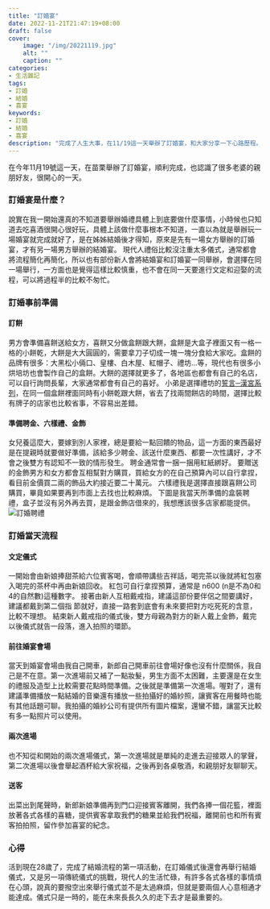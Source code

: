 ```yaml
---
title: "訂婚宴"
date: 2022-11-21T21:47:19+08:00
draft: false
cover:
    image: "/img/20221119.jpg"
    alt: ""
    caption: ""
categories: 
- 生活雜記
tags: 
- 訂婚
- 結婚
- 喜宴
keywords:
- 訂婚
- 結婚
- 喜宴
description: "完成了人生大事，在11/19這一天舉辦了訂婚宴，和大家分享一下心路歷程。"
---
```


在今年11月19號這一天，在苗栗舉辦了訂婚宴，順利完成，也認識了很多老婆的親朋好友，很開心的一天。
### 訂婚宴是什麼？
說實在我一開始還真的不知道要舉辦婚禮具體上到底要做什麼事情，小時候也只知道去吃喜酒很開心很好玩，具體上該做什麼事根本不知道，一直以為就是舉辦玩一場婚宴就完成就好了，是在姊姊結婚後才得知，原來是先有一場女方舉辦的訂婚宴，才有另一場男方舉辦的結婚宴。
現代人禮俗比較沒注重太多儀式，通常都會將流程簡化再簡化，所以也有部份新人會將結婚宴和訂婚宴一同舉辦，會選擇在同一場舉行，一方面也是覺得這樣比較慎重，也不會在同一天要進行文定和迎娶的流程，可以將過程半的比較不匆忙。
### 訂婚事前準備
#### 訂餅
男方會準備喜餅送給女方，喜餅又分做盒餅跟大餅，盒餅是大盒子裡面又有一格一格的小餅乾，大餅是大大圓圓的，需要拿刀子切成一塊一塊分食給大家吃。盒餅的品牌有很多：大黑松小倆口、皇樓、白木屋、紅帽子、禮坊…等，現代也有很多小烘培坊也會製作自己的盒餅。大餅的選擇就更多了，各地區也都會有自己的名店，可以自行詢問長輩，大家通常都會有自己的喜好。
小弟是選擇禮坊的[誓言─漢宮系列](https://www.rivon.com.tw/products_detail.php?id=3983)，在同一個盒餅裡面同時有小餅乾跟大餅，省去了找兩間餅店的時間，選擇比較有牌子的店家也比較省事，不容易出差錯。
#### 準備聘金、六樣禮、金飾
女兒養這麼大，要嫁到別人家裡，總是要給一點回饋的物品，這一方面的東西最好是在提親時就要做好準備，該給多少聘金、該送什麼東西、都要一次性講好，才不會之後雙方有認知不一致的情形發生。
聘金通常會一捆一捆用紅紙綁好。
要贈送的金飾男方和女方都會互相幫對方購買，買給女方的在自己預算內可以自行拿捏，看目前金價買二兩的飾品大約接近要二十萬元。
六樣禮我是選擇直接跟喜餅公司購買，畢竟如果要再到市面上去找也比較麻煩。
下圖是我當天所準備的盒裝聘禮，盒子並沒有另外再去買，是跟金飾店借來的，我想應該很多店家都能提供。
![訂婚聘禮](/img/goldchain.jpg)
### 訂婚當天流程
#### 文定儀式
一開始會由新娘捧甜茶給六位賓客喝，會順帶講些吉祥話，喝完茶以後就將紅包塞入喝完的茶杯中再由新娘回收。
紅包可自行拿捏預算，通常是 n600 (n是不為0和4的自然數)這種數字。
接著由新人互相戴戒指，建議這部份要伴侶之間要講好，建議都戴到第二個指 節就好，直接一路套到底會有未來要把對方吃死死的含意，比較不理想。
結束新人戴戒指的儀式後，雙方母親為對方的新人戴上金飾，戴完以後儀式就告一段落，進入拍照的環節。
#### 前往婚宴會場
當天到婚宴會場由我自己開車，新郎自己開車前往會場好像也沒有什麼關係，我自己是不在意。第一次進場前又補了一點妝髮，男生方面不太困難，主要還是在女生的禮服及造型上比較需要花點時間準備。之後就是準備第一次進場。喔對了，還有建議準備播放一點結婚的音樂還有播放一些拍攝好的婚紗照，讓賓客在用餐時也能有其他話題可聊。我拍攝的婚紗公司有提供所有圖片檔案，還蠻不錯，讓當天比較有多一點照片可以使用。
#### 兩次進場
也不知從和開始的兩次進場儀式，第一次進場就是單純的走進去迎接眾人的掌聲，第二次進場以後會舉起酒杯給大家祝福，之後再到各桌敬酒，和親朋好友聊聊天。
#### 送客
出菜出到尾聲時，新郎新娘準備再到門口迎接賓客離開，我們各捧一個花籃，裡面放著各式各樣的喜糖，提供賓客拿取我們的糖果並給我們祝福，離開前也和所有賓客拍拍照，留作參加喜宴的紀念。
### 心得
活到現在28歲了，完成了結婚流程的第一項活動，在訂婚儀式後還會再舉行結婚儀式，又是另一項傳統儀式的挑戰，現代人的生活忙碌，有許多各式各樣的事情煩在心頭，說真的要撥空出來舉行儀式並不是太過麻煩，但就是要兩個人心意相通才能達成。儀式只是一時的，能在未來長長久久的走下去才是最重要的。
